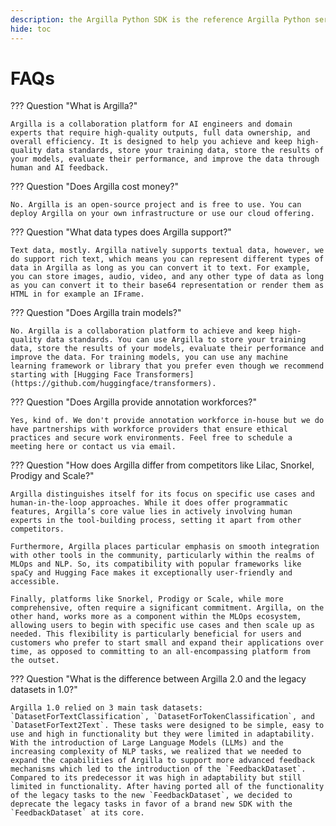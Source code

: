 ```yaml
---
description: the Argilla Python SDK is the reference Argilla Python server.
hide: toc
---
```


# FAQs

??? Question "What is Argilla?"

    Argilla is a collaboration platform for AI engineers and domain experts that require high-quality outputs, full data ownership, and overall efficiency. It is designed to help you achieve and keep high-quality data standards, store your training data, store the results of your models, evaluate their performance, and improve the data through human and AI feedback.

??? Question "Does Argilla cost money?"

    No. Argilla is an open-source project and is free to use. You can deploy Argilla on your own infrastructure or use our cloud offering.

??? Question "What data types does Argilla support?"

    Text data, mostly. Argilla natively supports textual data, however, we do support rich text, which means you can represent different types of data in Argilla as long as you can convert it to text. For example, you can store images, audio, video, and any other type of data as long as you can convert it to their base64 representation or render them as HTML in for example an IFrame.

??? Question "Does Argilla train models?"

    No. Argilla is a collaboration platform to achieve and keep high-quality data standards. You can use Argilla to store your training data, store the results of your models, evaluate their performance and improve the data. For training models, you can use any machine learning framework or library that you prefer even though we recommend starting with [Hugging Face Transformers](https://github.com/huggingface/transformers).

??? Question "Does Argilla provide annotation workforces?"

    Yes, kind of. We don't provide annotation workforce in-house but we do have partnerships with workforce providers that ensure ethical practices and secure work environments. Feel free to schedule a meeting here or contact us via email.

??? Question "How does Argilla differ from competitors like Lilac, Snorkel, Prodigy and Scale?"

    Argilla distinguishes itself for its focus on specific use cases and human-in-the-loop approaches. While it does offer programmatic features, Argilla’s core value lies in actively involving human experts in the tool-building process, setting it apart from other competitors.

    Furthermore, Argilla places particular emphasis on smooth integration with other tools in the community, particularly within the realms of MLOps and NLP. So, its compatibility with popular frameworks like spaCy and Hugging Face makes it exceptionally user-friendly and accessible.

    Finally, platforms like Snorkel, Prodigy or Scale, while more comprehensive, often require a significant commitment. Argilla, on the other hand, works more as a component within the MLOps ecosystem, allowing users to begin with specific use cases and then scale up as needed. This flexibility is particularly beneficial for users and customers who prefer to start small and expand their applications over time, as opposed to committing to an all-encompassing platform from the outset.

??? Question "What is the difference between Argilla 2.0 and the legacy datasets in 1.0?"

    Argilla 1.0 relied on 3 main task datasets: `DatasetForTextClassification`, `DatasetForTokenClassification`, and `DatasetForText2Text`. These tasks were designed to be simple, easy to use and high in functionality but they were limited in adaptability. With the introduction of Large Language Models (LLMs) and the increasing complexity of NLP tasks, we realized that we needed to expand the capabilities of Argilla to support more advanced feedback mechanisms which led to the introduction of the `FeedbackDataset`. Compared to its predecessor it was high in adaptability but still limited in functionality. After having ported all of the functionality of the legacy tasks to the new `FeedbackDataset`, we decided to deprecate the legacy tasks in favor of a brand new SDK with the `FeedbackDataset` at its core.